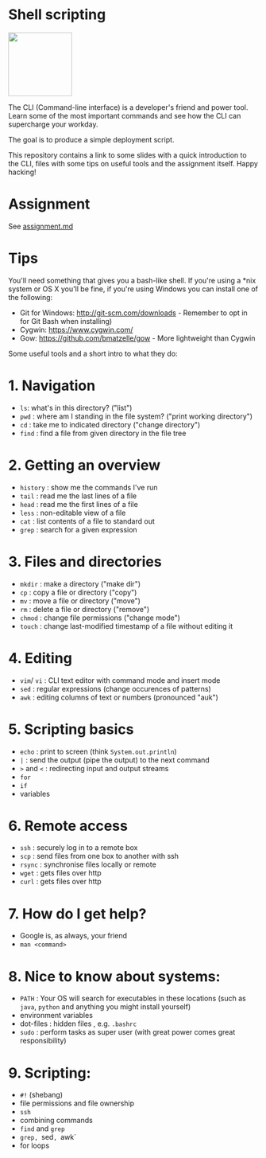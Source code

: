 # Shell scripting
<img src="http://haacked.com/images/icons/Shell.ico" width="128" />

The CLI (Command-line interface) is a developer's friend and power tool. Learn some of the most
important commands and see how the CLI can supercharge your workday.

The goal is to produce a simple deployment script. 

This repository contains a link to some slides with a quick introduction to the CLI,
files with some tips on useful tools and the assignment itself. Happy hacking!

# Assignment

See [assignment.md](assignment.md)

# Tips

You'll need something that gives you a bash-like shell. If you're using a *nix system or OS X you'll be fine, if you're using Windows you can install one of the following:
- Git for Windows: http://git-scm.com/downloads - Remember to opt in for Git Bash when installing)
- Cygwin: https://www.cygwin.com/
- Gow: https://github.com/bmatzelle/gow - More lightweight than Cygwin

Some useful tools and a short intro to what they do: 
# 1. Navigation
- `ls`: what's in this directory? ("list")
- `pwd` : where am I standing in the file system? ("print working directory")
- `cd` : take me to indicated directory ("change directory")
- `find` : find a file from given directory in the file tree 

# 2. Getting an overview
- `history` : show me the commands I've run
- `tail`  : read me the last lines of a file 
- `head` : read me the first lines of a file 
- `less` : non-editable view of a file 
- `cat` : list contents of a file to standard out 
- `grep` : search for a given expression

# 3. Files and directories
- `mkdir` : make a directory ("make dir")
- `cp` : copy a file or directory ("copy")
- `mv` : move a file or directory ("move")
- `rm` : delete a file or directory ("remove")
- `chmod` : change file permissions ("change mode")
- `touch` : change last-modified timestamp of a file without editing it

# 4. Editing
- `vim`/ `vi` : CLI text editor with command mode and insert mode
- `sed` : regular expressions (change occurences of patterns)
- `awk` : editing columns of text or numbers (pronounced "auk")

# 5. Scripting basics
- `echo` : print to screen (think `System.out.println`)
- `|` : send the output (pipe the output) to the next command
- `>` and `<` : redirecting input and output streams
- `for` 
- `if`
- variables

# 6. Remote access
- `ssh` : securely log in to a remote box
- `scp` : send files from one box to another with ssh 
- `rsync` : synchronise files locally or remote
- `wget` : gets files over http
- `curl` : gets files over http 

# 7. How do I get help? 
- Google is, as always, your friend
- `man <command>` 

# 8. Nice to know about systems: 
- `PATH` : Your OS will search for executables in these locations (such as `java`, `python` and anything you might install yourself)
- environment variables
- dot-files : hidden files , e.g. `.bashrc`
- `sudo` : perform tasks as super user (with great power comes great responsibility)

# 9. Scripting:
- `#!` (shebang)
- file permissions and file ownership
- `ssh`
- combining commands
- `find` and `grep` 
- `grep, `sed`, `awk`
- for loops

